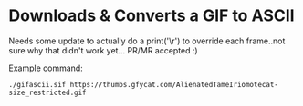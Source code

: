 
# Downloads & Converts a GIF to ASCII

Needs some update to actually do a print('\r') to override each frame..not sure why that didn't work yet...
PR/MR accepted :)

Example command:
```
./gifascii.sif https://thumbs.gfycat.com/AlienatedTameIriomotecat-size_restricted.gif
```